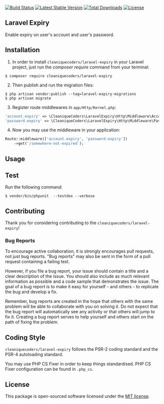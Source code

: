 
[![Build Status](https://travis-ci.org/cleaniquecoders/laravel-expiry.svg?branch=master)](https://travis-ci.org/cleaniquecoders/laravel-expiry) [![Latest Stable Version](https://poser.pugx.org/cleaniquecoders/laravel-expiry/v/stable)](https://packagist.org/packages/cleaniquecoders/laravel-expiry) [![Total Downloads](https://poser.pugx.org/cleaniquecoders/laravel-expiry/downloads)](https://packagist.org/packages/cleaniquecoders/laravel-expiry) [![License](https://poser.pugx.org/cleaniquecoders/laravel-expiry/license)](https://packagist.org/packages/cleaniquecoders/laravel-expiry)

## Laravel Expiry

Enable expiry on user's account and user's password.

## Installation

1. In order to install `cleaniquecoders/laravel-expiry` in your Laravel project, just run the *composer require* command from your terminal:

```
$ composer require cleaniquecoders/laravel-expiry
```

2. Then publish and run the migration files:

```
$ php artisan vendor:publish --tag=laravel-expiry-migrations
$ php artisan migrate
```

3. Register route middlewares in `app/Http/Kernel.php`:

```php 
'account.expiry' => \CleaniqueCoders\LaravelExpiry\Http\Middleware\AccountExpiry::class,
'password.expiry' => \CleaniqueCoders\LaravelExpiry\Http\Middleware\PasswordExpiry::class,
```

4. Now you may use the middleware in your application:

```php 
Route::middleware(['account.expiry', 'password.expiry'])
	->get('/somewhere-not-expired');
```

## Usage

## Test

Run the following command:

```
$ vendor/bin/phpunit  --testdox --verbose
```

## Contributing

Thank you for considering contributing to the `cleaniquecoders/laravel-expiry`!

### Bug Reports

To encourage active collaboration, it is strongly encourages pull requests, not just bug reports. "Bug reports" may also be sent in the form of a pull request containing a failing test.

However, if you file a bug report, your issue should contain a title and a clear description of the issue. You should also include as much relevant information as possible and a code sample that demonstrates the issue. The goal of a bug report is to make it easy for yourself - and others - to replicate the bug and develop a fix.

Remember, bug reports are created in the hope that others with the same problem will be able to collaborate with you on solving it. Do not expect that the bug report will automatically see any activity or that others will jump to fix it. Creating a bug report serves to help yourself and others start on the path of fixing the problem.

## Coding Style

`cleaniquecoders/laravel-expiry` follows the PSR-2 coding standard and the PSR-4 autoloading standard. 

You may use PHP CS Fixer in order to keep things standardised. PHP CS Fixer configuration can be found in `.php_cs`.

## License

This package is open-sourced software licensed under the [MIT license](http://opensource.org/licenses/MIT).